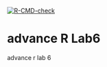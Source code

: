 <!-- badges: start -->
[![R-CMD-check](https://github.com/haidar786/advanceRLab6/actions/workflows/R-CMD-check.yaml/badge.svg)](https://github.com/haidar786/advanceRLab6/actions/workflows/R-CMD-check.yaml)
<!-- badges: end -->

# advance R Lab6
advance r lab 6
